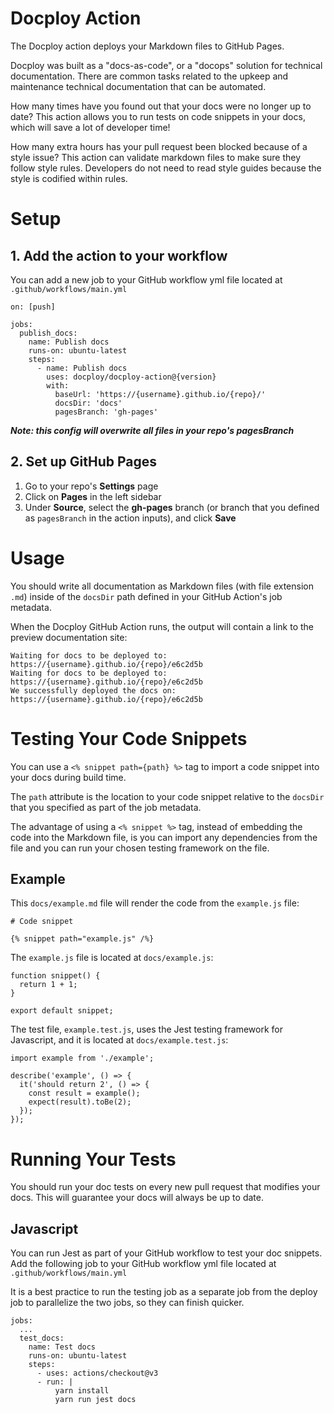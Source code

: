 # Docploy Action

The Docploy action deploys your Markdown files to GitHub Pages.

Docploy was built as a "docs-as-code", or a "docops" solution for technical documentation. There are common tasks related to the upkeep and maintenance technical documentation that can be automated.

How many times have you found out that your docs were no longer up to date? This action allows you to run tests on code snippets in your docs, which will save a lot of developer time!

How many extra hours has your pull request been blocked because of a style issue? This action can validate markdown files to make sure they follow style rules. Developers do not need to read style guides because the style is codified within rules.

# Setup

## 1. Add the action to your workflow

You can add a new job to your GitHub workflow yml file located at `.github/workflows/main.yml`

```
on: [push]

jobs:
  publish_docs:
    name: Publish docs
    runs-on: ubuntu-latest
    steps:
      - name: Publish docs
        uses: docploy/docploy-action@{version}
        with:
          baseUrl: 'https://{username}.github.io/{repo}/'
          docsDir: 'docs'
          pagesBranch: 'gh-pages'
```

**_Note: this config will overwrite all files in your repo's pagesBranch_**

## 2. Set up GitHub Pages

1. Go to your repo's **Settings** page
2. Click on **Pages** in the left sidebar
3. Under **Source**, select the **gh-pages** branch (or branch that you defined as `pagesBranch` in the action inputs), and click **Save**

# Usage

You should write all documentation as Markdown files (with file extension `.md`) inside of the `docsDir` path defined in your GitHub Action's job metadata.

When the Docploy GitHub Action runs, the output will contain a link to the preview documentation site:

```
Waiting for docs to be deployed to: https://{username}.github.io/{repo}/e6c2d5b
Waiting for docs to be deployed to: https://{username}.github.io/{repo}/e6c2d5b
We successfully deployed the docs on: https://{username}.github.io/{repo}/e6c2d5b
```

# Testing Your Code Snippets

You can use a `<% snippet path={path} %>` tag to import a code snippet into your docs during build time.

The `path` attribute is the location to your code snippet relative to the `docsDir` that you specified as part of the job metadata.

The advantage of using a `<% snippet %>` tag, instead of embedding the code into the Markdown file, is you can import any dependencies from the file and you can run your chosen testing framework on the file.

## Example

This `docs/example.md` file will render the code from the `example.js` file:

```
# Code snippet

{% snippet path="example.js" /%}
```

The `example.js` file is located at `docs/example.js`:

```
function snippet() {
  return 1 + 1;
}

export default snippet;
```

The test file, `example.test.js`, uses the Jest testing framework for Javascript, and it is located at `docs/example.test.js`:

```
import example from './example';

describe('example', () => {
  it('should return 2', () => {
    const result = example();
    expect(result).toBe(2);
  });
});

```

# Running Your Tests

You should run your doc tests on every new pull request that modifies your docs. This will guarantee your docs will always be up to date.

## Javascript

You can run Jest as part of your GitHub workflow to test your doc snippets.
Add the following job to your GitHub workflow yml file located at `.github/workflows/main.yml`

It is a best practice to run the testing job as a separate job from the deploy job to parallelize the two jobs, so they can finish quicker.

```
jobs:
  ...
  test_docs:
    name: Test docs
    runs-on: ubuntu-latest
    steps:
      - uses: actions/checkout@v3
      - run: |
          yarn install
          yarn run jest docs
```
